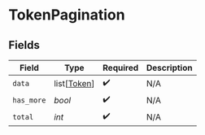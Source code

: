 # TokenPagination


## Fields

| Field                                       | Type                                        | Required                                    | Description                                 |
| ------------------------------------------- | ------------------------------------------- | ------------------------------------------- | ------------------------------------------- |
| `data`                                      | list[[Token](../../models/shared/token.md)] | :heavy_check_mark:                          | N/A                                         |
| `has_more`                                  | *bool*                                      | :heavy_check_mark:                          | N/A                                         |
| `total`                                     | *int*                                       | :heavy_check_mark:                          | N/A                                         |